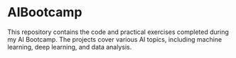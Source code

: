 ﻿# AIBootcamp
 
This repository contains the code and practical exercises completed during my AI Bootcamp. The projects cover various AI topics, including machine learning, deep learning, and data analysis.
